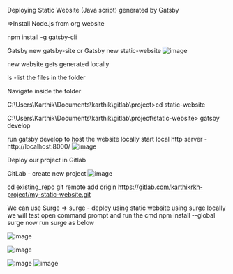 Deploying Static Website (Java script) generated by Gatsby

=>Install Node.js from org website

npm install -g gatsby-cli

Gatsby new gatsby-site
or 
Gatsby new static-website
![image](https://github.com/user-attachments/assets/9d76f36d-3716-4cfb-9fbf-52f2b7048392)

new website gets generated locally 

ls -list the files in the folder

Navigate inside the folder

 C:\Users\Karthik\Documents\karthik\gitlab\project>cd static-website

C:\Users\Karthik\Documents\karthik\gitlab\project\static-website>  gatsby develop

run gatsby develop to host the website locally
start local http server - http://localhost:8000/
![image](https://github.com/user-attachments/assets/e9181b4e-7f1a-44c8-9c44-6ecf2bc693d8)


Deploy our project in Gitlab 

GitLab - create new project
![image](https://github.com/user-attachments/assets/c9a05d7c-040c-4886-b50a-6bdc3b55b974)

cd existing_repo
git remote add origin https://gitlab.com/karthikrkh-project/my-static-website.git

We can use Surge =>
surge - deploy using static website using surge
locally we will test
open command prompt and run the cmd
npm install --global surge 
now run surge as below

![image](https://github.com/user-attachments/assets/8ecbabc8-6886-48a9-9c54-d05e68c17fa1)

![image](https://github.com/user-attachments/assets/6f2c9e34-0515-4218-870a-c4e2c581ffee)


![image](https://github.com/user-attachments/assets/7379af90-f9e5-49d8-ac8c-b6332291936e)
![image](https://github.com/user-attachments/assets/ebef2380-e117-4fcb-9ee1-10197f8e70a0)

